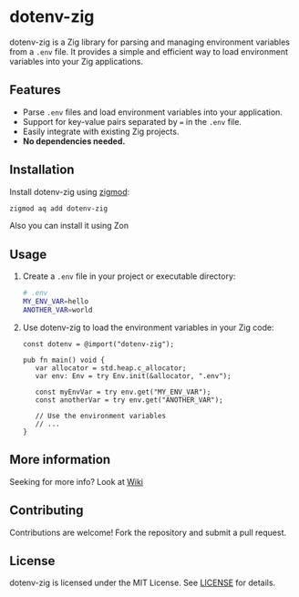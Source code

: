 # dotenv-zig

dotenv-zig is a Zig library for parsing and managing environment variables from a `.env` file. It provides a simple and efficient way to load environment variables into your Zig applications.

## Features

- Parse `.env` files and load environment variables into your application.
- Support for key-value pairs separated by `=` in the `.env` file.
- Easily integrate with existing Zig projects.
- **No dependencies needed.**

## Installation

Install dotenv-zig using [zigmod](https://github.com/nektro/zigmod/):

   ```sh
   zigmod aq add dotenv-zig
   ```

Also you can install it using Zon

## Usage

1. Create a `.env` file in your project or executable directory:

   ```sh
   # .env
   MY_ENV_VAR=hello
   ANOTHER_VAR=world
   ```

2. Use dotenv-zig to load the environment variables in your Zig code:

   ```zig
   const dotenv = @import("dotenv-zig");

   pub fn main() void {
      var allocator = std.heap.c_allocator;
      var env: Env = try Env.init(&allocator, ".env");
         
      const myEnvVar = try env.get("MY_ENV_VAR");
      const anotherVar = try env.get("ANOTHER_VAR");
   
      // Use the environment variables
      // ...
   }
   ```

## More information
Seeking for more info? Look at [Wiki](https://github.com/velikoss/dotenv-zig/wiki)

## Contributing

Contributions are welcome! Fork the repository and submit a pull request.

## License

dotenv-zig is licensed under the MIT License. See [LICENSE](LICENSE) for details.
